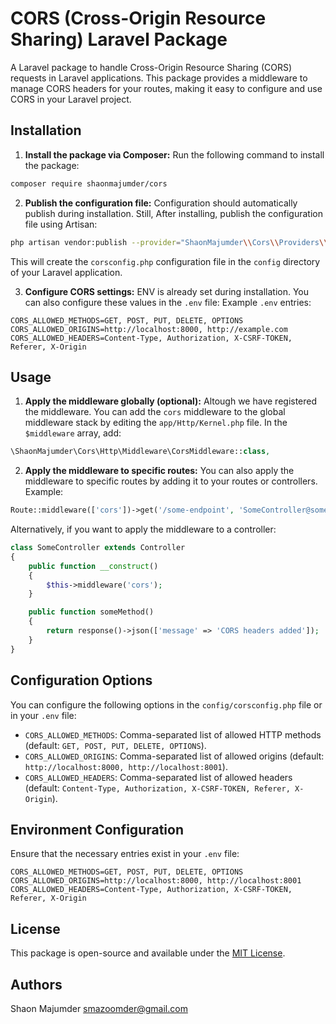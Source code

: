 # CORS (Cross-Origin Resource Sharing) Laravel Package
A Laravel package to handle Cross-Origin Resource Sharing (CORS) requests in Laravel applications. This package provides a middleware to manage CORS headers for your routes, making it easy to configure and use CORS in your Laravel project.

## Installation
1. **Install the package via Composer:**
Run the following command to install the package:
```bash
composer require shaonmajumder/cors
```

2. **Publish the configuration file:**
Configuration should automatically publish during installation.
Still, After installing, publish the configuration file using Artisan:
```bash
php artisan vendor:publish --provider="ShaonMajumder\\Cors\\Providers\\CorsServiceProvider" --tag=cors-config
```
This will create the `corsconfig.php` configuration file in the `config` directory of your Laravel application.

3. **Configure CORS settings:**
ENV is already set during installation. You can also configure these values in the `.env` file:
Example `.env` entries:
```env
CORS_ALLOWED_METHODS=GET, POST, PUT, DELETE, OPTIONS
CORS_ALLOWED_ORIGINS=http://localhost:8000, http://example.com
CORS_ALLOWED_HEADERS=Content-Type, Authorization, X-CSRF-TOKEN, Referer, X-Origin
```

## Usage
1. **Apply the middleware globally (optional):**
Altough we have registered the middleware.
You can add the `cors` middleware to the global middleware stack by editing the `app/Http/Kernel.php` file.
In the `$middleware` array, add:
```php
\ShaonMajumder\Cors\Http\Middleware\CorsMiddleware::class,
```
2. **Apply the middleware to specific routes:**
You can also apply the middleware to specific routes by adding it to your routes or controllers.
Example:
```php
Route::middleware(['cors'])->get('/some-endpoint', 'SomeController@someMethod');
```
Alternatively, if you want to apply the middleware to a controller:
```php
class SomeController extends Controller
{
    public function __construct()
    {
        $this->middleware('cors');
    }

    public function someMethod()
    {
        return response()->json(['message' => 'CORS headers added']);
    }
}
```

## Configuration Options
You can configure the following options in the `config/corsconfig.php` file or in your `.env` file:
- `CORS_ALLOWED_METHODS`: Comma-separated list of allowed HTTP methods (default: `GET, POST, PUT, DELETE, OPTIONS`).
- `CORS_ALLOWED_ORIGINS`: Comma-separated list of allowed origins (default: `http://localhost:8000, http://localhost:8001`).
- `CORS_ALLOWED_HEADERS`: Comma-separated list of allowed headers (default: `Content-Type, Authorization, X-CSRF-TOKEN, Referer, X-Origin`).

## Environment Configuration
Ensure that the necessary entries exist in your `.env` file:
```env
CORS_ALLOWED_METHODS=GET, POST, PUT, DELETE, OPTIONS
CORS_ALLOWED_ORIGINS=http://localhost:8000, http://localhost:8001
CORS_ALLOWED_HEADERS=Content-Type, Authorization, X-CSRF-TOKEN, Referer, X-Origin
```

## License
This package is open-source and available under the [MIT License](LICENSE).

## Authors
Shaon Majumder <smazoomder@gmail.com>